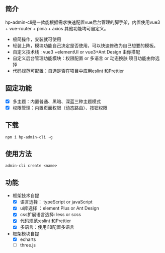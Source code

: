 ## 简介

hp-admin-cli是一款能根据需求快速配置vue后台管理的脚手架，内置使用vue3 + vue-router + pinia + axios 其他功能均可自定义。

- 极简操作，安装就可使用
- 轻装上阵，模块功能自己决定是否使用，可以快速修改为自己想要的模板。
- 自定义技术栈 : vue3 +elementUI or vue3+Ant Design 由你搭配
- 自定义后台管理功能模块：权限配置 or 多语言 or 动态换肤 项目功能由你选择
- 代码规范可配置：自选是否在项目中应用eslint 和Prettier

## 固定功能
- [x] 多主题：内置普通、黑暗、深蓝三种主题模式
- [x] 权限管理：内置页面权限（动态路由）、按钮权限

## 下载

```
npm i hp-admin-cli -g
```

## 使用方法

```
admin-cli create <name>
```

## 功能

- 框架技术自提
  - [x] 语言选择： typeScript or javaScript
  - [x] ui库选择 ：element Plus or Ant Design
  - [x] css扩展语言选择: less or scss
  - [x] 代码规范:eslint 和Prettier
  - [x] 多语言：使用i18配置多语言
- 框架模块自提
  - [x] echarts
  - [ ] three.js
